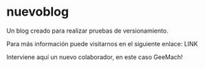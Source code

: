 # nuevoblog
Un blog creado para realizar pruebas de versionamiento.

Para más información puede visitarnos en el siguiente enlace: LINK

Interviene aquí un nuevo colaborador, en este caso GeeMach!
